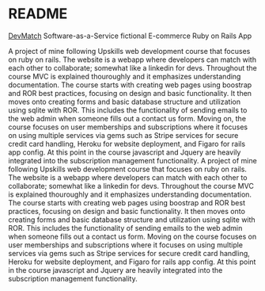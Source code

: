 # README

[DevMatch](https://damp-mountain-14486.herokuapp.com/) Software-as-a-Service fictional E-commerce Ruby on Rails App



A project of mine following Upskills web development course that focuses on ruby on rails. 
The website is a webapp where developers can match with each other to collaborate; somewhat like a linkedin for devs. 
Throughout the course MVC is explained thouroughly and it emphasizes understanding documentation. 
The course starts with creating web pages using boostrap and ROR best practices, focusing on design and basic functionality. 
It then moves onto creating forms and basic database structure and utilization using sqlite with ROR. 
This includes the functionality of sending emails to the web admin when someone fills out a contact us form. 
Moving on, the course focuses on user memberships and subscriptions where it focuses on using multiple services via gems such as Stripe services for secure credit card handling, 
Heroku for website deployment, and Figaro for rails app config. 
At this point in the course javascript and Jquery are heavily integrated into the subscription management functionality.
A project of mine following Upskills web development course that focuses on ruby on rails. 
The website is a webapp where developers can match with each other to collaborate; somewhat
like a linkedin for devs.
Throughout the course MVC is explained thouroughly and it emphasizes understanding documentation.
The course starts with creating web pages using boostrap and ROR best practices, focusing on design 
and basic functionality.
It then moves onto creating forms and basic database structure and utilization using sqlite with ROR.
This includes the functionality of sending emails to the web admin when someone fills out a contact us form.
Moving on the course focuses on user memberships and subscriptions where it focuses on 
using multiple services via gems such as Stripe services for secure credit card handling, 
Heroku for website deployment, and Figaro for rails app config. 
At this point in the course javascript and Jquery are heavily integrated into the 
subscription management functionality. 



